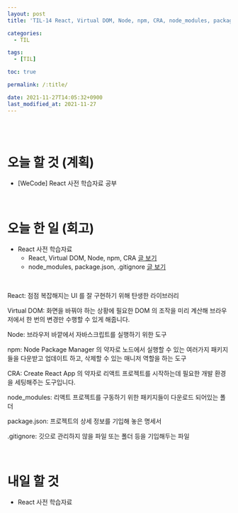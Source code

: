 ```yaml
---
layout: post
title: 'TIL-14 React, Virtual DOM, Node, npm, CRA, node_modules, package.json, .gitignore'

categories:
  - TIL

tags:
  - [TIL]

toc: true

permalink: /:title/

date: 2021-11-27T14:05:32+0900
last_modified_at: 2021-11-27
---
```


<br>
<br>

# 오늘 할 것 (계획)

- [WeCode] React 사전 학습자료 공부

<br>

# 오늘 한 일 (회고)

- React 사전 학습자료
  - React, Virtual DOM, Node, npm, CRA [글 보기](../react-01)
  - node_modules, package.json, .gitignore [글 보기](../react-02)

<br>

React: 점점 복잡해지는 UI 를 잘 구현하기 위해 탄생한 라이브러리

Virtual DOM: 화면을 바꿔야 하는 상황에 필요한 DOM 의 조작을 미리 계산해 브라우저에서 한 번의 변경만 수행할 수 있게 해줍니다.

Node: 브라우저 바깥에서 자바스크립트를 실행하기 위한 도구

npm: Node Package Manager 의 약자로 노드에서 실행할 수 있는 여러가지 패키지들을 다운받고 업데이트 하고, 삭제할 수 있는 매니저 역할을 하는 도구

CRA: Create React App 의 약자로 리액트 프로젝트를 시작하는데 필요한 개발 환경을 세팅해주는 도구입니다.

node_modules: 리액트 프로젝트를 구동하기 위한 패키지들이 다운로드 되어있는 폴더

package.json: 프로젝트의 상세 정보를 기입해 놓은 명세서

.gitignore: 깃으로 관리하지 않을 파일 또는 폴더 등을 기입해두는 파일

<br>

# 내일 할 것

- React 사전 학습자료
